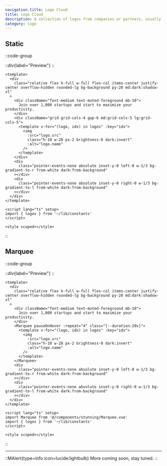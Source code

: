 ```yaml
---
navigation.title: Logo Cloud
title: Logo Cloud
description: A collection of logos from companies or partners, usually displayed to build credibility and show affiliations or endorsements.
category: logo
---
```


## Static

::code-group

::div{label="Preview"}
<Playground url="/landing/logo-cloud" aspect="5/2"></Playground>
::

```vue [Code]
<template>
  <div
    class="relative flex h-full w-full flex-col items-center justify-center overflow-hidden rounded-lg bg-background py-20 md:dark:shadow-xl"
  >
    <div className="font-medium text-muted-foreground mb-10">
      Join over 1,000 startups and start to maximize your productivity.
    </div>
    <div className="grid grid-cols-4 gap-6 md:grid-cols-5 lg:grid-cols-5">
      <template v-for="(logo, idx) in logos" :key="idx">
        <img
          :src="logo.src"
          class="h-10 w-28 px-2 brightness-0 dark:invert"
          :alt="logo.name"
        />
      </template>
    </div>
    <div
      class="pointer-events-none absolute inset-y-0 left-0 w-1/3 bg-gradient-to-r from-white dark:from-background"
    ></div>
    <div
      class="pointer-events-none absolute inset-y-0 right-0 w-1/3 bg-gradient-to-l from-white dark:from-background"
    ></div>
  </div>
</template>

<script lang="ts" setup>
import { logos } from '~/lib/constants'
</script>

<style scoped></style>
```

::

## Marquee

::code-group

::div{label="Preview"}
<Playground url="/landing/logo-cloud/LogoCloudMarquee" aspect="5/2"></Playground>
::

```vue [Code]
<template>
  <div
    class="relative flex h-full w-full flex-col items-center justify-center overflow-hidden rounded-lg bg-background py-20 md:dark:shadow-xl"
  >
    <div className="font-medium text-muted-foreground mb-10">
      Join over 1,000 startups and start to maximize your productivity.
    </div>
    <Marquee pauseOnHover :repeat="4" class="[--duration:20s]">
      <template v-for="(logo, idx) in logos" :key="idx">
        <img
          :src="logo.src"
          class="h-10 w-28 px-2 brightness-0 dark:invert"
          :alt="logo.name"
        />
      </template>
    </Marquee>
    <div
      class="pointer-events-none absolute inset-y-0 left-0 w-1/3 bg-gradient-to-r from-white dark:from-background"
    ></div>
    <div
      class="pointer-events-none absolute inset-y-0 right-0 w-1/3 bg-gradient-to-l from-white dark:from-background"
    ></div>
  </div>
</template>

<script lang="ts" setup>
import Marquee from '@/components/stunning/Marquee.vue'
import { logos } from '~/lib/constants'
</script>

<style scoped></style>
```

::

---

::MAlert{type=info icon=lucide:lightbulb}
More coming soon, stay tuned.
::
